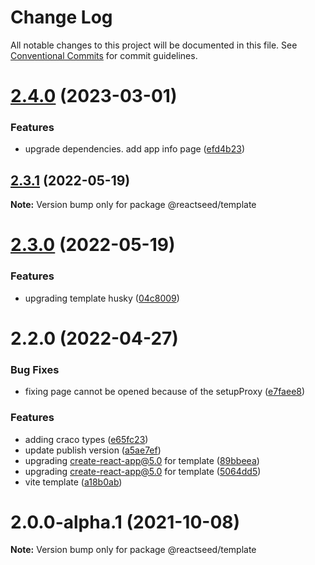 # Change Log

All notable changes to this project will be documented in this file.
See [Conventional Commits](https://conventionalcommits.org) for commit guidelines.

# [2.4.0](https://github.com/reactseed/reactseed/compare/@reactseed/template@2.3.1...@reactseed/template@2.4.0) (2023-03-01)


### Features

* upgrade dependencies. add app info page ([efd4b23](https://github.com/reactseed/reactseed/commit/efd4b2322f724b1afb8522c2bad775bb8dee0c26))





## [2.3.1](https://github.com/reactseed/reactseed/compare/@reactseed/template@2.3.0...@reactseed/template@2.3.1) (2022-05-19)

**Note:** Version bump only for package @reactseed/template





# [2.3.0](https://github.com/reactseed/reactseed/compare/@reactseed/template@2.2.0...@reactseed/template@2.3.0) (2022-05-19)


### Features

* upgrading template husky ([04c8009](https://github.com/reactseed/reactseed/commit/04c8009bdc306570b4d377c32b4bf3ac6a7b404d))





# 2.2.0 (2022-04-27)


### Bug Fixes

* fixing page cannot be opened because of the setupProxy ([e7faee8](https://github.com/reactseed/reactseed/commit/e7faee85dcc6ccd0c1c5fbdf6885f6fc38f8246d))


### Features

* adding craco types ([e65fc23](https://github.com/reactseed/reactseed/commit/e65fc2391264732faf9192a3f294b0abfe1f36df))
* update publish version ([a5ae7ef](https://github.com/reactseed/reactseed/commit/a5ae7ef9dfe0f0270e2dd8c81ce4be317d4918ec))
* upgrading create-react-app@5.0 for template ([89bbeea](https://github.com/reactseed/reactseed/commit/89bbeeaca6bb7fbc420860714f8042429c7c70ba))
* upgrading create-react-app@5.0 for template ([5064dd5](https://github.com/reactseed/reactseed/commit/5064dd5f21d6a826ef1b2fcc9af44471b563bde3))
* vite template ([a18b0ab](https://github.com/reactseed/reactseed/commit/a18b0ab60fa40375f66ac6d7f374e79d92904668))





# 2.0.0-alpha.1 (2021-10-08)

**Note:** Version bump only for package @reactseed/template
